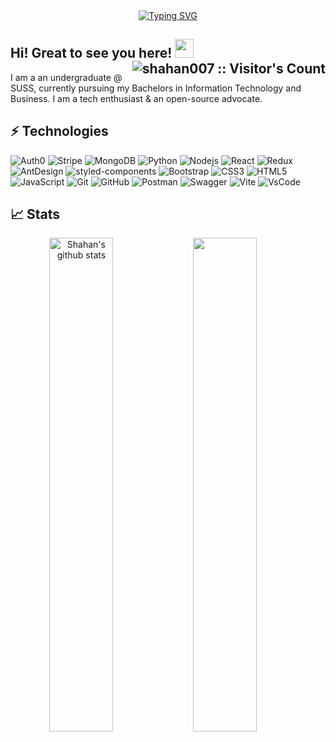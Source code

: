 <div align="center">
<a href="https://git.io/typing-svg"><img src="https://readme-typing-svg.demolab.com?font=Fira+Code&weight=500&size=36&duration=3000&pause=800&color=461ECFDA&center=true&vCenter=true&width=600&height=100&lines=Welcome+Back+%F0%9F%91%8B;Ready%2C+Steady%2C+Code+%F0%9F%9A%80+" alt="Typing SVG" /></a>
</div>

## Hi! Great to see you here! <img src="https://raw.githubusercontent.com/aemmadi/aemmadi/master/wave.gif" width="30px"><img src="https://visitor-badge.laobi.icu/badge?page_id=shaha007.shaha007" align="right" alt="shahan007 :: Visitor's Count" /> 

I am a an undergraduate @ SUSS, currently pursuing my Bachelors in Information Technology and Business. I am a tech enthusiast & an open-source advocate. 


## ⚡ Technologies

![Auth0](https://img.shields.io/badge/-Auth0-black?style=flat-square&logo=auth0)
![Stripe](https://img.shields.io/badge/-Stripe-black?style=flat-square&logo=stripe)
![MongoDB](https://img.shields.io/badge/-MongoDB-black?style=flat-square&logo=mongodb)
![Python](https://img.shields.io/badge/-Python-black?style=flat-square&logo=Python)
![Nodejs](https://img.shields.io/badge/-Nodejs-black?style=flat-square&logo=Node.js)
![React](https://img.shields.io/badge/-React-black?style=flat-square&logo=react)
![Redux](https://img.shields.io/badge/-Redux-black?style=flat-square&logo=Redux)
![AntDesign](https://img.shields.io/badge/-AntDesign-black?style=flat-square&logo=antdesign)
![styled-components](https://img.shields.io/badge/-styledcomponents-black?style=flat-square&logo=styled-components)
![Bootstrap](https://img.shields.io/badge/-Bootstrap-563D7C?style=flat-square&logo=bootstrap)
![CSS3](https://img.shields.io/badge/-CSS3-1572B6?style=flat-square&logo=css3)
![HTML5](https://img.shields.io/badge/-HTML5-E34F26?style=flat-square&logo=html5&logoColor=white)
![JavaScript](https://img.shields.io/badge/-JavaScript-black?style=flat-square&logo=javascript)
![Git](https://img.shields.io/badge/-Git-black?style=flat-square&logo=git)
![GitHub](https://img.shields.io/badge/-GitHub-181717?style=flat-square&logo=github)
![Postman](https://img.shields.io/badge/-Postman-black?style=flat-square&logo=postman)
![Swagger](https://img.shields.io/badge/-Swagger-black?style=flat-square&logo=swagger)
![Vite](https://img.shields.io/badge/-Vite-black?style=flat-square&logo=vite)
![VsCode](https://img.shields.io/badge/-VSCode-black?style=flat-square&logo=visualstudiocode)


## 📈 Stats
<p align="center">	
  <img  align="left" width="45%" src="https://github-readme-stats.vercel.app/api?username=shahan007&show_icons=true&include_all_commits=true&theme=buefy&hide_border=true" alt="Shahan's github stats"/>  
  <img   align="left" width="45%" src="https://github-readme-stats.vercel.app/api/top-langs/?username=shahan007&layout=compact&theme=buefy&hide_border=true&hide=jupyter%20notebook" /> 
</p>



